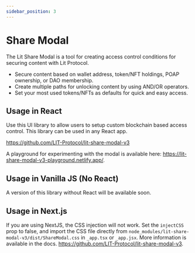 ```yaml
---
sidebar_position: 3
---
```


# Share Modal

The Lit Share Modal is a tool for creating access control conditions for securing content with Lit Protocol.

- Secure content based on wallet address, token/NFT holdings, POAP ownership, or DAO membership.
- Create multiple paths for unlocking content by using AND/OR operators.
- Set your most used tokens/NFTs as defaults for quick and easy access.

## Usage in React

Use this UI library to allow users to setup custom blockchain based access control. This library can be used in any React app.

https://github.com/LIT-Protocol/lit-share-modal-v3

A playground for experimenting with the modal is available here: https://lit-share-modal-v3-playground.netlify.app/.

## Usage in Vanilla JS (No React)

A version of this library without React will be available soon.

[//]: # (To use this library without React, you can use the following package, which wraps the react library up in vanilla JS.)

[//]: # ()
[//]: # (https://github.com/LIT-Protocol/lit-share-modal-v2-vanilla-js)

## Usage in Next.js

If you are using NextJS, the CSS injection will not work. Set the `injectCSS` prop to false, and import the CSS file directly from `node_modules/lit-share-modal-v3/dist/ShareModal.css` in `_app.tsx` or `_app.jsx`.
More information is available in the docs.  https://github.com/LIT-Protocol/lit-share-modal-v3.
